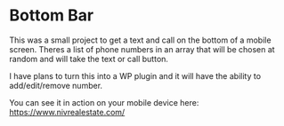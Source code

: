 # Bottom Bar
This was a small project to get a text and call on the bottom of a mobile screen. Theres a list of phone numbers in an array that will be chosen at random and will take the text or call button.

I have plans to turn this into a WP plugin and it will have the ability to add/edit/remove number.

You can see it in action on your mobile device here: https://www.nivrealestate.com/
